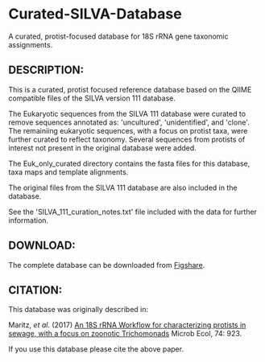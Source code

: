 # Curated-SILVA-Database
A curated, protist-focused database for 18S rRNA gene taxonomic assignments.

## DESCRIPTION:

This is a curated, protist focused reference database based on the QIIME compatible files of the SILVA version 111 database.

The Eukaryotic sequences from the SILVA 111 database were curated to remove sequences annotated as: 'uncultured', 'unidentified', and 'clone'.
The remainiing eukaryotic sequences, with a focus on protist taxa, were further curated to reflect taxonomy. 
Several sequences from protists of interest not present in the original database were added.

The Euk_only_curated directory contains the fasta files for this database, taxa maps and template alignments.

The original files from the SILVA 111 database are also included in the database.

See the 'SILVA_111_curation_notes.txt' file included with the data for further information.

## DOWNLOAD:

The complete database can be downloaded from [Figshare][Database].

## CITATION:

This database was originally described in: 

Maritz, *et al*. (2017) [An 18S rRNA Workflow for characterizing protists in sewage, with a focus on zoonotic Trichomonads][Paper] Microb Ecol, 74: 923. 


If you use this database please cite the above paper.

[Paper]: https://doi.org/10.1007/s00248-017-0996-9 
[Database]: https://doi.org/10.6084/m9.figshare.3114850.v1


